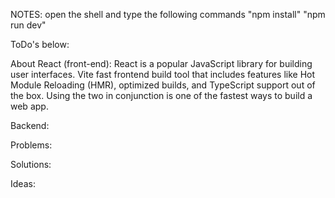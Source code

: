 NOTES:
open the shell and type the following commands
"npm install"
"npm run dev"


ToDo's below:







About React (front-end): React is a popular JavaScript library for building user interfaces.
Vite fast frontend build tool that includes features like Hot Module Reloading (HMR), optimized builds, and TypeScript support out of the box.
Using the two in conjunction is one of the fastest ways to build a web app.



Backend:

Problems:

Solutions:

Ideas: 

